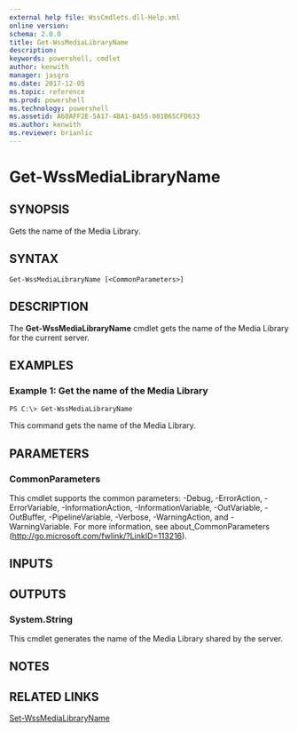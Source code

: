 ```yaml
---
external help file: WssCmdlets.dll-Help.xml
online version: 
schema: 2.0.0
title: Get-WssMediaLibraryName
description: 
keywords: powershell, cmdlet
author: kenwith
manager: jasgro
ms.date: 2017-12-05
ms.topic: reference
ms.prod: powershell
ms.technology: powershell
ms.assetid: A60AFF2E-5A17-4BA1-8A55-001B65CFD633
ms.author: kenwith
ms.reviewer: brianlic
---
```


# Get-WssMediaLibraryName

## SYNOPSIS
Gets the name of the Media Library.

## SYNTAX

```
Get-WssMediaLibraryName [<CommonParameters>]
```

## DESCRIPTION
The **Get-WssMediaLibraryName** cmdlet gets the name of the Media Library for the current server.

## EXAMPLES

### Example 1: Get the name of the Media Library
```
PS C:\> Get-WssMediaLibraryName
```

This command gets the name of the Media Library.

## PARAMETERS

### CommonParameters
This cmdlet supports the common parameters: -Debug, -ErrorAction, -ErrorVariable, -InformationAction, -InformationVariable, -OutVariable, -OutBuffer, -PipelineVariable, -Verbose, -WarningAction, and -WarningVariable. For more information, see about_CommonParameters (http://go.microsoft.com/fwlink/?LinkID=113216).

## INPUTS

## OUTPUTS

### System.String
This cmdlet generates the name of the Media Library shared by the server.

## NOTES

## RELATED LINKS

[Set-WssMediaLibraryName](./Set-WssMediaLibraryName.md)
